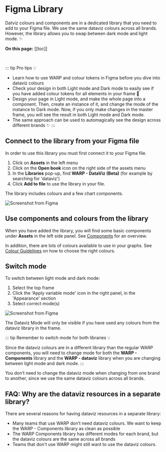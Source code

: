 # Figma Library

Datviz colours and components are in a dedicated library that you need to add to your Figma file. We use the same dataviz colours across all brands. However, the library allows you to swap between dark mode and light mode. ✨

**On this page:**
[[toc]]

<br>

::: tip Pro tips 💡 
- Learn how to use WARP and colour tokens in Figma before you dive into dataviz colours
- Check your design in both Light mode and Dark mode to easily see if you have added colour tokens for all elements in your frame 🤠 
- Design your page in Light mode, and make the whole page into a component. Then, create an instance of it, and change the mode of the instance to Dark mode. Now, if you only make changes in the master frame, you will see the result in both Light mode and Dark mode. 
- The same approach can be used to automagically see the design across different brands ✨
:::

## Connect to the library from your Figma file

In order to use this library you must first connect it to your Figma file.
1. Click on **Assets** in the left menu
2. Click on the **Open book** icon on the right side of the assets menu
3. In the **Libraries** pop-up, find **WARP - DataViz (Beta)** (for example by searching for 'dataviz')
4. Click **Add to file** to use the library in your file. 

The library includes colours and a few chart components.

![Screenshot from Figma](/foundations/dataviz/figma-dv-lib.png)

## Use components and colours from the library
When you have added the library, you will find some basic components under **Assets** in the left side panel. See [Components](/foundations/data-visualization/components/) for an overview.

In addition, there are lots of colours available to use in your graphs. See [Colour Guidelines](/foundations/data-visualization/color/introduction/) on how to choose the right colours.

## Switch mode
To switch between light mode and dark mode:
1. Select the top frame
2. Click the 'Apply variable mode' icon in the right panel, in the 'Appearance' section
3. Select correct mode(s)

![Screenshot from Figma](/foundations/dataviz/figma-swap-mode.png)

The Dataviz Mode will only be visible if you have used any colours from the dataviz library in the frame.

::: tip Remember to switch mode for both libraries 💡


Since the dataviz colours are in a different library than the regular WARP components, you will need to change mode for both the **WARP - Components** library and the **WARP  - dataviz** library when you are changing between light mode and dark mode. 
:::

You don’t need to change the dataviz mode when changing from one brand to another, since we use the same dataviz colours across all brands.

## FAQ: Why are the dataviz resources in a separate library?
There are several reasons for having dataviz resources in a separate library:

- Many teams that use WARP don’t need dataviz colours. We want to keep the WARP - Components library as clean as possible
- The WARP Components library has different modes for each brand, but the dataviz colours are the same across all brands
- Teams that don't use WARP might still want to use the dataviz colours.
